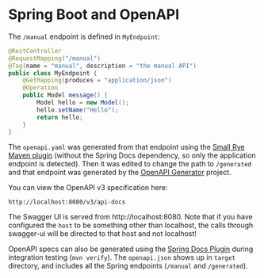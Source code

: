 # Spring Boot and OpenAPI

The `/manual` endpoint is defined in `MyEndpoint`:

```java
@RestController
@RequestMapping("/manual")
@Tag(name = "manual", description = "the manual API")
public class MyEndpoint {
	@GetMapping(produces = "application/json")
	@Operation
	public Model message() {
		Model hello = new Model();
		hello.setName("Hello");
		return hello;
	}
}
```

The `openapi.yaml` was generated from that endpoint using the [Small Rye Maven plugin](https://github.com/smallrye/smallrye-open-api) (without the Spring Docs dependency, so only the application endpoint is detected). Then it was edited to change the path to `/generated` and that endpoint was generated by the [OpenAPI Generator](https://openapi-generator.tech) project.

You can view the OpenAPI v3 specification here:

```
http://localhost:8080/v3/api-docs
```

The Swagger UI is served from http://localhost:8080. Note that if you have configured the `host` to be something other than localhost, the calls through swagger-ui will be directed to that host and not localhost!

OpenAPI specs can also be generated using the [Spring Docs Plugin](https://springdoc.org/plugins.html) during integration testing (`mvn verify`). The `openapi.json` shows up in `target` directory, and includes all the Spring endpoints (`/manual` and `/generated`).